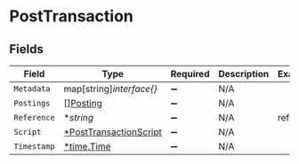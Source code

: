 # PostTransaction


## Fields

| Field                                                                  | Type                                                                   | Required                                                               | Description                                                            | Example                                                                |
| ---------------------------------------------------------------------- | ---------------------------------------------------------------------- | ---------------------------------------------------------------------- | ---------------------------------------------------------------------- | ---------------------------------------------------------------------- |
| `Metadata`                                                             | map[string]*interface{}*                                               | :heavy_minus_sign:                                                     | N/A                                                                    |                                                                        |
| `Postings`                                                             | [][Posting](../../models/shared/posting.md)                            | :heavy_minus_sign:                                                     | N/A                                                                    |                                                                        |
| `Reference`                                                            | **string*                                                              | :heavy_minus_sign:                                                     | N/A                                                                    | ref:001                                                                |
| `Script`                                                               | [*PostTransactionScript](../../models/shared/posttransactionscript.md) | :heavy_minus_sign:                                                     | N/A                                                                    |                                                                        |
| `Timestamp`                                                            | [*time.Time](https://pkg.go.dev/time#Time)                             | :heavy_minus_sign:                                                     | N/A                                                                    |                                                                        |